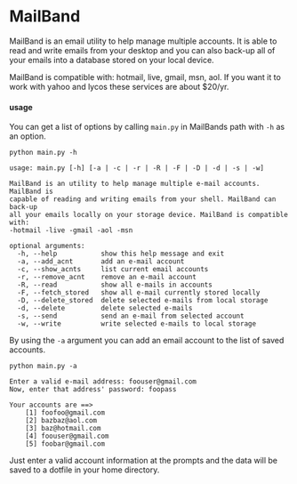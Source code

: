 MailBand
========

MailBand is an email utility to help manage multiple accounts.  It is able to 
read and write emails from your desktop and you can also back-up all of your
emails into a database stored on your local device.

MailBand is compatible with: hotmail, live, gmail, msn, aol.
If you want it to work with yahoo and lycos these services are about $20/yr.

#### usage
    
You can get a list of options by calling `main.py` in MailBands path with `-h` as an
option.

    python main.py -h

    usage: main.py [-h] [-a | -c | -r | -R | -F | -D | -d | -s | -w]

    MailBand is an utility to help manage multiple e-mail accounts. MailBand is
    capable of reading and writing emails from your shell. MailBand can back-up
    all your emails locally on your storage device. MailBand is compatible with:
    -hotmail -live -gmail -aol -msn

    optional arguments:
      -h, --help           show this help message and exit
      -a, --add_acnt       add an e-mail account
      -c, --show_acnts     list current email accounts
      -r, --remove_acnt    remove an e-mail account
      -R, --read           show all e-mails in accounts
      -F, --fetch_stored   show all e-mail currently stored locally
      -D, --delete_stored  delete selected e-mails from local storage
      -d, --delete         delete selected e-mails
      -s, --send           send an e-mail from selected account
      -w, --write          write selected e-mails to local storage


By using the `-a` argument you can add an email account to the list of saved accounts.

    python main.py -a

    Enter a valid e-mail address: foouser@gmail.com
    Now, enter that address' password: foopass

    Your accounts are ==>
        [1] foofoo@gmail.com
        [2] bazbaz@aol.com
        [3] baz@hotmail.com
        [4] foouser@gmail.com
        [5] foobar@gmail.com

Just enter a valid account information at the prompts and the data will be saved to a
dotfile in your home directory.

